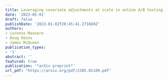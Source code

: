 ```yaml
---
title: Leveraging covariate adjustments at scale in online A/B testing
date: '2023-05-01'
draft: false
publishDate: '2023-01-02T20:45:41.271669Z'
authors:
- Lorenzo Masoero
- Doug Hains
- James McQueen
publication_types:
- '1'
abstract: ''
featured: true
publication: '*arXiv preprint*'
url_pdf: "https://arxiv.org/pdf/2305.01109.pdf"
---
```


